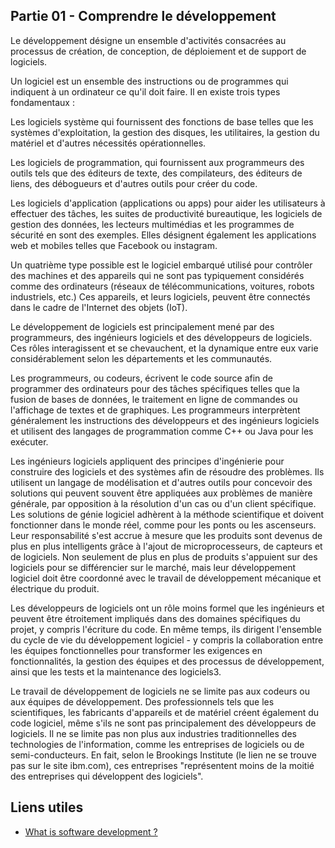 ## Partie 01 - Comprendre le développement

Le développement désigne un ensemble d'activités consacrées au processus de création, de conception, de déploiement et de support de logiciels.

Un logiciel est un ensemble des instructions ou de programmes qui indiquent à un ordinateur ce qu'il doit faire. Il en existe trois types fondamentaux :

Les logiciels système qui fournissent des fonctions de base telles que les systèmes d'exploitation, la gestion des disques, les utilitaires, la gestion du matériel et d'autres nécessités opérationnelles.

Les logiciels de programmation, qui fournissent aux programmeurs des outils tels que des éditeurs de texte, des compilateurs, des éditeurs de liens, des débogueurs et d'autres outils pour créer du code.

Les logiciels d'application (applications ou apps) pour aider les utilisateurs à effectuer des tâches, les suites de productivité bureautique, les logiciels de gestion des données, les lecteurs multimédias et les programmes de sécurité en sont des exemples. Elles désignent également les applications web et mobiles telles que Facebook ou instagram.

Un quatrième type possible est le logiciel embarqué utilisé pour contrôler des machines et des appareils qui ne sont pas typiquement considérés comme des ordinateurs (réseaux de télécommunications, voitures, robots industriels, etc.) Ces appareils, et leurs logiciels, peuvent être connectés dans le cadre de l'Internet des objets (IoT).

Le développement de logiciels est principalement mené par des programmeurs, des ingénieurs logiciels et des développeurs de logiciels. Ces rôles interagissent et se chevauchent, et la dynamique entre eux varie considérablement selon les départements et les communautés.  

Les programmeurs, ou codeurs, écrivent le code source afin de programmer des ordinateurs pour des tâches spécifiques telles que la fusion de bases de données, le traitement en ligne de commandes ou l'affichage de textes et de graphiques. Les programmeurs interprètent généralement les instructions des développeurs et des ingénieurs logiciels et utilisent des langages de programmation comme C++ ou Java pour les exécuter.

Les ingénieurs logiciels appliquent des principes d'ingénierie pour construire des logiciels et des systèmes afin de résoudre des problèmes. Ils utilisent un langage de modélisation et d'autres outils pour concevoir des solutions qui peuvent souvent être appliquées aux problèmes de manière générale, par opposition à la résolution d'un cas ou d'un client spécifique. Les solutions de génie logiciel adhèrent à la méthode scientifique et doivent fonctionner dans le monde réel, comme pour les ponts ou les ascenseurs. Leur responsabilité s'est accrue à mesure que les produits sont devenus de plus en plus intelligents grâce à l'ajout de microprocesseurs, de capteurs et de logiciels. Non seulement de plus en plus de produits s'appuient sur des logiciels pour se différencier sur le marché, mais leur développement logiciel doit être coordonné avec le travail de développement mécanique et électrique du produit.

Les développeurs de logiciels ont un rôle moins formel que les ingénieurs et peuvent être étroitement impliqués dans des domaines spécifiques du projet, y compris l'écriture du code. En même temps, ils dirigent l'ensemble du cycle de vie du développement logiciel - y compris la collaboration entre les équipes fonctionnelles pour transformer les exigences en fonctionnalités, la gestion des équipes et des processus de développement, ainsi que les tests et la maintenance des logiciels3.

Le travail de développement de logiciels ne se limite pas aux codeurs ou aux équipes de développement. Des professionnels tels que les scientifiques, les fabricants d'appareils et de matériel créent également du code logiciel, même s'ils ne sont pas principalement des développeurs de logiciels. Il ne se limite pas non plus aux industries traditionnelles des technologies de l'information, comme les entreprises de logiciels ou de semi-conducteurs. En fait, selon le Brookings Institute (le lien ne se trouve pas sur le site ibm.com), ces entreprises "représentent moins de la moitié des entreprises qui développent des logiciels".


## Liens utiles 

- [What is software development ?](https://www.ibm.com/topics/software-development#:~:text=Software%20development%20refers%20to%20a,a%20computer%20what%20to%20do.)